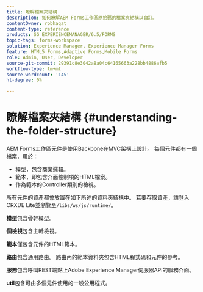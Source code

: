 ```yaml
---
title: 瞭解檔案夾結構
description: 如何瞭解AEM Forms工作區原始碼的檔案夾結構以自訂。
contentOwner: robhagat
content-type: reference
products: SG_EXPERIENCEMANAGER/6.5/FORMS
topic-tags: forms-workspace
solution: Experience Manager, Experience Manager Forms
feature: HTML5 Forms,Adaptive Forms,Mobile Forms
role: Admin, User, Developer
source-git-commit: 29391c8e3042a8a04c64165663a228bb4886afb5
workflow-type: tm+mt
source-wordcount: '145'
ht-degree: 0%

---
```


# 瞭解檔案夾結構 {#understanding-the-folder-structure}

AEM Forms工作區元件是使用Backbone在MVC架構上設計。 每個元件都有一個檔案，用於：

* 模型，包含商業邏輯。
* 範本，即包含介面控制項的HTML檔案。
* 作為範本的Controller類別的檢視。

所有元件的資產都會放置在如下所述的資料夾結構中。 若要存取資產，請登入CRXDE Lite並瀏覽至`/libs/ws/js/runtime/`。

**模型**&#x200B;包含骨幹模型。

**個檢視**&#x200B;包含主幹檢視。

**範本**&#x200B;僅包含元件的HTML範本。

**路由**&#x200B;包含通用路由。 路由內的範本資料夾包含HTML程式碼和元件的參考。

**服務**&#x200B;包含呼叫REST端點上Adobe Experience Manager伺服器API的服務介面。

**util**&#x200B;包含可由多個元件使用的一般公用程式。
